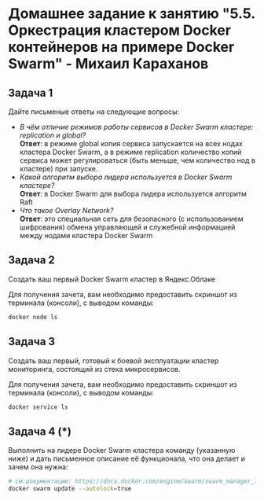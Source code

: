 # Домашнее задание к занятию "5.5. Оркестрация кластером Docker контейнеров на примере Docker Swarm" - Михаил Караханов

## Задача 1

Дайте письменые ответы на следующие вопросы:

- *В чём отличие режимов работы сервисов в Docker Swarm кластере: replication и global?*  
**Ответ**: в режиме global копия сервиса запускается на всех нодах кластера Docker Swarm, а в режиме replication количество копий сервиса может регулироваться (быть меньше, чем количество нод в кластере) при запуске.
- *Какой алгоритм выбора лидера используется в Docker Swarm кластере?*  
**Ответ**: в Docker Swarm для выбора лидера используется алгоритм Raft
- *Что такое Overlay Network?*  
**Ответ**: это специальная сеть для безопасного (с использованием шифрования) обмена управляющей и служебной информацией между нодами кластера Docker Swarm

## Задача 2

Создать ваш первый Docker Swarm кластер в Яндекс.Облаке

Для получения зачета, вам необходимо предоставить скриншот из терминала (консоли), с выводом команды:

```bash
docker node ls
```

## Задача 3

Создать ваш первый, готовый к боевой эксплуатации кластер мониторинга, состоящий из стека микросервисов.

Для получения зачета, вам необходимо предоставить скриншот из терминала (консоли), с выводом команды:

```bash
docker service ls
```

## Задача 4 (*)

Выполнить на лидере Docker Swarm кластера команду (указанную ниже) и дать письменное описание её функционала, что она делает и зачем она нужна:

```bash
# см.документацию: https://docs.docker.com/engine/swarm/swarm_manager_locking/
docker swarm update --autolock=true
```
